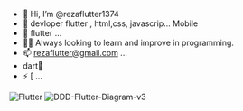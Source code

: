 
- 👋 Hi, I’m @rezaflutter1374
- 👀 devloper flutter , html,css, javascrip... Mobile 
- 🌱  flutter ...
- 🧑‍💻 Always looking to learn and improve in programming.
- 📫 rezaflutter@gmail.com  ...
- dart💪
- ⚡ [ ...


![Flutter](https://github.com/user-attachments/assets/1f9b1b19-c9d9-4555-bcf4-ee5d30ac370a)
![DDD-Flutter-Diagram-v3](https://github.com/user-attachments/assets/531ad9a2-f8df-4ccc-a76f-861cef9b7fa9)
